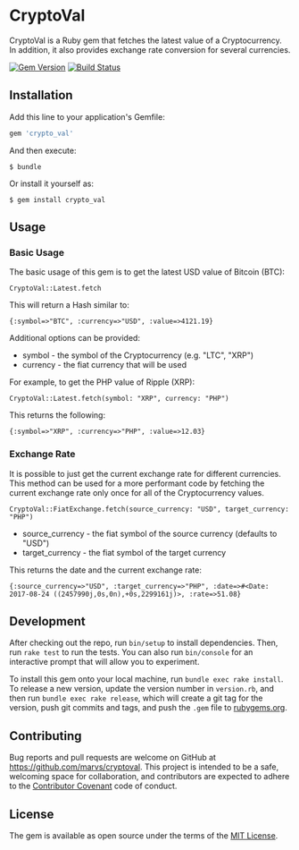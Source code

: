 # CryptoVal

CryptoVal is a Ruby gem that fetches the latest value of a Cryptocurrency. In addition, it also provides exchange rate conversion for several currencies.

[![Gem Version](https://badge.fury.io/rb/cryptoval.svg)](https://badge.fury.io/rb/cryptoval)
[![Build Status](https://travis-ci.org/marvs/cryptoval.png)](https://travis-ci.org/marvs/cryptoval)

## Installation

Add this line to your application's Gemfile:

```ruby
gem 'crypto_val'
```

And then execute:

    $ bundle

Or install it yourself as:

    $ gem install crypto_val

## Usage

### Basic Usage

The basic usage of this gem is to get the latest USD value of Bitcoin (BTC):

`CryptoVal::Latest.fetch`

This will return a Hash similar to:

`{:symbol=>"BTC", :currency=>"USD", :value=>4121.19}`

Additional options can be provided:

* symbol - the symbol of the Cryptocurrency (e.g. "LTC", "XRP")
* currency - the fiat currency that will be used

For example, to get the PHP value of Ripple (XRP):

`CryptoVal::Latest.fetch(symbol: "XRP", currency: "PHP")`

This returns the following:

`{:symbol=>"XRP", :currency=>"PHP", :value=>12.03}`

### Exchange Rate

It is possible to just get the current exchange rate for different currencies. This method can be used for a more performant code by fetching the current exchange rate only once for all of the Cryptocurrency values.

`CryptoVal::FiatExchange.fetch(source_currency: "USD", target_currency: "PHP")`

* source_currency - the fiat symbol of the source currency (defaults to "USD")
* target_currency - the fiat symbol of the target currency

This returns the date and the current exchange rate:

`{:source_currency=>"USD", :target_currency=>"PHP", :date=>#<Date: 2017-08-24 ((2457990j,0s,0n),+0s,2299161j)>, :rate=>51.08}`

## Development

After checking out the repo, run `bin/setup` to install dependencies. Then, run `rake test` to run the tests. You can also run `bin/console` for an interactive prompt that will allow you to experiment.

To install this gem onto your local machine, run `bundle exec rake install`. To release a new version, update the version number in `version.rb`, and then run `bundle exec rake release`, which will create a git tag for the version, push git commits and tags, and push the `.gem` file to [rubygems.org](https://rubygems.org).

## Contributing

Bug reports and pull requests are welcome on GitHub at https://github.com/marvs/cryptoval. This project is intended to be a safe, welcoming space for collaboration, and contributors are expected to adhere to the [Contributor Covenant](http://contributor-covenant.org) code of conduct.


## License

The gem is available as open source under the terms of the [MIT License](http://opensource.org/licenses/MIT).


